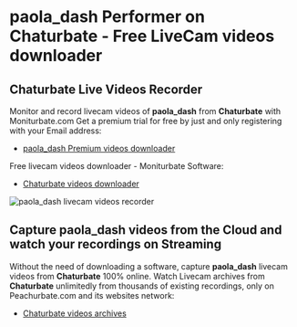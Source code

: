# paola_dash Performer on Chaturbate - Free LiveCam videos downloader

## Chaturbate Live Videos Recorder

Monitor and record livecam videos of **paola_dash** from **Chaturbate** with Moniturbate.com
Get a premium trial for free by just and only registering with your Email address:
* [paola_dash Premium videos downloader](https://moniturbate.com/request-demo-licence-key.html)

Free livecam videos downloader - Moniturbate Software:
* [Chaturbate videos downloader](https://moniturbate.com/moniturbate-download-software.html)

![paola_dash livecam videos recorder](https://peachurnet.com/templates/moniturbate-software.png)


## Capture paola_dash videos from the Cloud and watch your recordings on Streaming

Without the need of downloading a software, capture **paola_dash** livecam videos from **Chaturbate** 100% online.
Watch Livecam archives from **Chaturbate** unlimitedly from thousands of existing recordings, only on Peachurbate.com and its websites network:
* [Chaturbate videos archives](https://peachurnet.com/)
